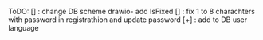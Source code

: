ToDO:
[] : change DB scheme drawio- add IsFixed
[] : fix 1 to 8 charachters with password in registrathion and update password
[+] : add to DB user language
